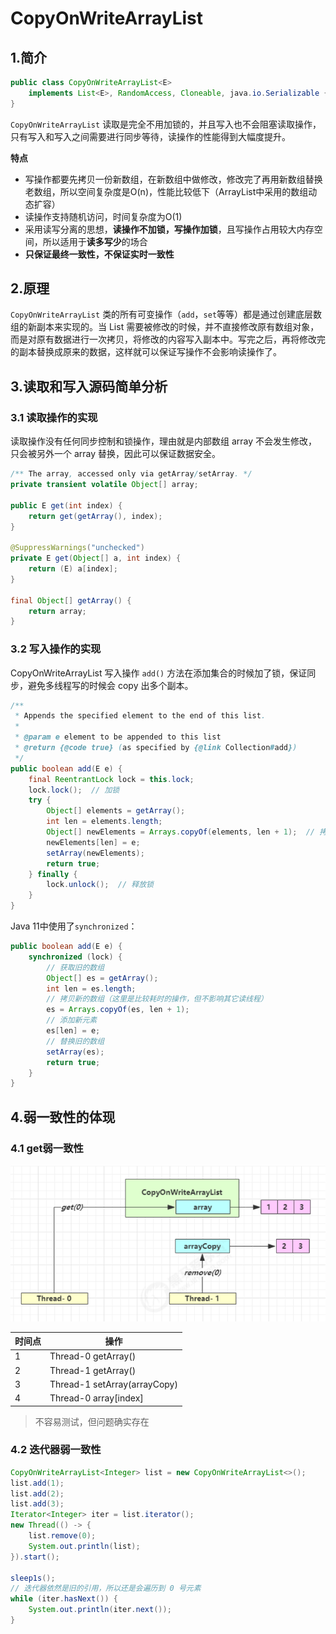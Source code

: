 # CopyOnWriteArrayList

## 1.简介

```java
public class CopyOnWriteArrayList<E>
    implements List<E>, RandomAccess, Cloneable, java.io.Serializable {
}
```

`CopyOnWriteArrayList` 读取是完全不用加锁的，并且写入也不会阻塞读取操作，只有写入和写入之间需要进行同步等待，读操作的性能得到大幅度提升。

**特点**

- 写操作都要先拷贝一份新数组，在新数组中做修改，修改完了再用新数组替换老数组，所以空间复杂度是O(n)，性能比较低下（ArrayList中采用的数组动态扩容）
- 读操作支持随机访问，时间复杂度为O(1)
- 采用读写分离的思想，**读操作不加锁，写操作加锁**，且写操作占用较大内存空间，所以适用于**读多写少**的场合
- **只保证最终一致性，不保证实时一致性**

## 2.原理

`CopyOnWriteArrayList` 类的所有可变操作（`add`，`set`等等）都是通过创建底层数组的新副本来实现的。当 List 需要被修改的时候，并不直接修改原有数组对象，而是对原有数据进行一次拷贝，将修改的内容写入副本中。写完之后，再将修改完的副本替换成原来的数据，这样就可以保证写操作不会影响读操作了。

## 3.读取和写入源码简单分析

### 3.1 读取操作的实现

读取操作没有任何同步控制和锁操作，理由就是内部数组 array 不会发生修改，只会被另外一个 array 替换，因此可以保证数据安全。

```java
/** The array, accessed only via getArray/setArray. */
private transient volatile Object[] array;

public E get(int index) {
    return get(getArray(), index);
}

@SuppressWarnings("unchecked")
private E get(Object[] a, int index) {
    return (E) a[index];
}

final Object[] getArray() {
    return array;
}
```

### 3.2 写入操作的实现

CopyOnWriteArrayList 写入操作 `add()` 方法在添加集合的时候加了锁，保证同步，避免多线程写的时候会 copy 出多个副本。

```java
/**
 * Appends the specified element to the end of this list.
 *
 * @param e element to be appended to this list
 * @return {@code true} (as specified by {@link Collection#add})
 */
public boolean add(E e) {
    final ReentrantLock lock = this.lock;
    lock.lock();  // 加锁
    try {
        Object[] elements = getArray();
        int len = elements.length;
        Object[] newElements = Arrays.copyOf(elements, len + 1);  // 拷贝新数组
        newElements[len] = e;
        setArray(newElements);
        return true;
    } finally {
        lock.unlock();  // 释放锁
    }
}
```

Java 11中使用了`synchronized`：

```java
public boolean add(E e) {
    synchronized (lock) {
        // 获取旧的数组
        Object[] es = getArray();
        int len = es.length;
        // 拷贝新的数组（这里是比较耗时的操作，但不影响其它读线程）
        es = Arrays.copyOf(es, len + 1);
        // 添加新元素
        es[len] = e;
        // 替换旧的数组
        setArray(es);
        return true;
    }
}
```

## 4.弱一致性的体现

### 4.1 get弱一致性

<img src="img/CopyOnWriteArrayList/image-20220819144405146-2bce14506bcb988a7c596fd8e6669831-288688.png" alt="image-20220819144405146" style="zoom:80%;" />

| 时间点 | 操作                         |
| ------ | ---------------------------- |
| 1      | Thread-0 getArray()          |
| 2      | Thread-1 getArray()          |
| 3      | Thread-1 setArray(arrayCopy) |
| 4      | Thread-0 array[index]        |

> 不容易测试，但问题确实存在

### 4.2 迭代器弱一致性

```java
CopyOnWriteArrayList<Integer> list = new CopyOnWriteArrayList<>();
list.add(1);
list.add(2);
list.add(3);
Iterator<Integer> iter = list.iterator();
new Thread(() -> {
    list.remove(0);
    System.out.println(list);
}).start();
 
sleep1s();
// 迭代器依然是旧的引用，所以还是会遍历到 0 号元素
while (iter.hasNext()) {
    System.out.println(iter.next());
}
```

